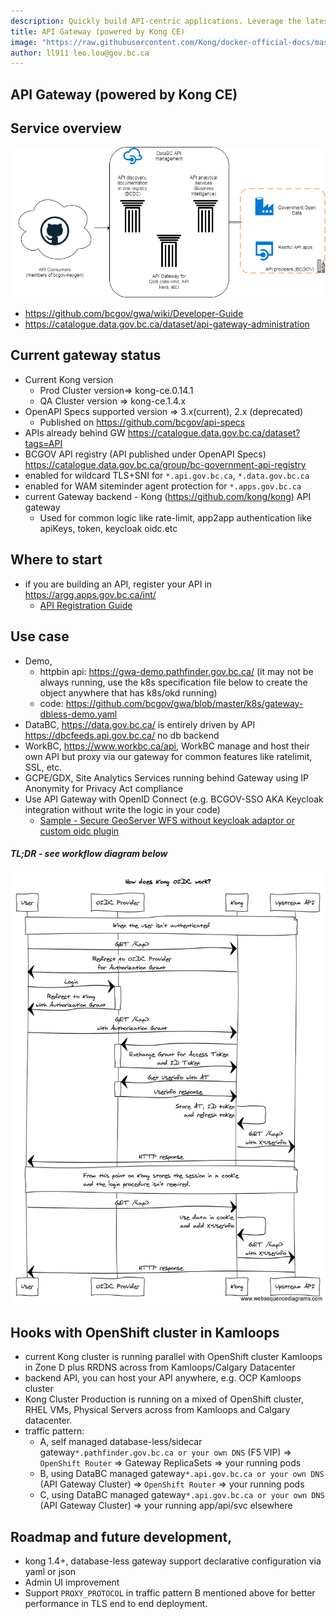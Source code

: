 ```yaml
---
description: Quickly build API-centric applications. Leverage the latest microservice and container design patterns. And tie it all together with the Kong microservice API gateway.
title: API Gateway (powered by Kong CE)
image: "https://raw.githubusercontent.com/Kong/docker-official-docs/master/kong/logo.png"
author: ll911 leo.lou@gov.bc.ca
---
```

## API Gateway (powered by Kong CE)

## Service overview
![](https://raw.githubusercontent.com/bcgov/gwa/master/img/overview.png)
* https://github.com/bcgov/gwa/wiki/Developer-Guide
* https://catalogue.data.gov.bc.ca/dataset/api-gateway-administration

## Current gateway status
* Current Kong version
  * Prod Cluster version=> kong-ce.0.14.1
  * QA Cluster version => kong-ce.1.4.x
* OpenAPI Specs supported version => 3.x(current), 2.x (deprecated)
  * Published on https://github.com/bcgov/api-specs
* APIs already behind GW https://catalogue.data.gov.bc.ca/dataset?tags=API
* BCGOV API registry (API published under OpenAPI Specs) https://catalogue.data.gov.bc.ca/group/bc-government-api-registry
* enabled for wildcard TLS+SNI for `*.api.gov.bc.ca`, `*.data.gov.bc.ca`
* enabled for WAM siteminder agent protection for `*.apps.gov.bc.ca`
* current Gateway backend - Kong (https://github.com/kong/kong) API gateway 
  * Used for common logic like rate-limit, app2app authentication like apiKeys, token, keycloak oidc.etc

## Where to start
* if you are building an API, register your API in https://argg.apps.gov.bc.ca/int/ 
  * [API Registration Guide](https://github.com/bcgov/argg-ui/wiki/API-Registration-Guide)

## Use case
* Demo, 
  * httpbin api: https://gwa-demo.pathfinder.gov.bc.ca/ (it may not be always running, use the k8s specification file below to create the object anywhere that has k8s/okd running)
  * code: https://github.com/bcgov/gwa/blob/master/k8s/gateway-dbless-demo.yaml
* DataBC, https://data.gov.bc.ca/ is entirely driven by API https://dbcfeeds.api.gov.bc.ca/ no db backend
* WorkBC, https://www.workbc.ca/api, WorkBC manage and host their own API but proxy via our gateway for common features like ratelimit, SSL, etc.
* GCPE/GDX, Site Analytics Services running behind Gateway using IP Anonymity for Privacy Act compliance
* Use API Gateway with OpenID Connect (e.g. BCGOV-SSO AKA Keycloak integration without write the logic in your code)
  * [Sample - Secure GeoServer WFS without keycloak adaptor or custom oidc plugin](https://geows-d.data.gov.bc.ca/?STYLES=&TILED=&FORMAT=image%2Fpng&BBOX=-13733176.772864%2C6186419.502904%2C-13733017.479292%2C6186496.686387&WIDTH=1067&HEIGHT=517&SRS=EPSG%3A3857&SERVICE=WMS&LAYERS=WHSE_CADASTRE.CBM_INTGD_CADASTRAL_FABRIC_SVW&TRANSPARENT=TRUE&REQUEST=GetMap&VERSION=1.1.1) 
##### TL;DR - see workflow diagram below
![](https://raw.githubusercontent.com/nokia/kong-oidc/master/docs/kong_oidc_flow.png)
 
## Hooks with OpenShift cluster in Kamloops
* current Kong cluster is running parallel with OpenShift cluster Kamloops in Zone D plus RRDNS across from Kamloops/Calgary Datacenter
* backend API, you can host your API anywhere, e.g. OCP Kamloops cluster
* Kong Cluster Production is running on a mixed of OpenShift cluster, RHEL VMs, Physical Servers across from Kamloops and Calgary datacenter.
* traffic pattern:
  * A, self managed database-less/sidecar gateway`*.pathfinder.gov.bc.ca or your own DNS` (F5 VIP) => `OpenShift Router` => Gateway ReplicaSets => your running pods
  * B, using DataBC managed gateway`*.api.gov.bc.ca or your own DNS` (API Gateway Cluster) => `OpenShift Router` => your running pods
  * C, using DataBC managed gateway`*.api.gov.bc.ca or your own DNS` (API Gateway Cluster) => your running app/api/svc elsewhere
 
## Roadmap and future development,
* kong 1.4+, database-less gateway support declarative configuration via yaml or json
* Admin UI improvement  
* Support `PROXY_PROTOCOL` in traffic pattern B mentioned above for better performance in TLS end to end deployment.
